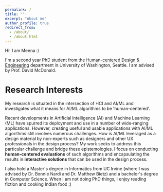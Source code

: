 ```yaml
---
permalink: /
title: ""
excerpt: "About me"
author_profile: true
redirect_from: 
  - /about/
  - /about.html
---
```


Hi! I am Meena :) 

I'm a second year PhD student from the [Human-centered Design & Engineering](https://www.hcde.washington.edu/) department in University of Washington, Seattle. I am advised by Prof. David McDonald.

Research Interests
======

My research is situated in the intersection of HCI and AI/ML and investigates what it means for AI/ML algorithms to be 'human-centered'. 

Recent developments in Artificial Intelligence (AI) and Machine Learning (ML) have spurred its deployment and use in a number of wide-ranging applications. However, creating useful and usable applications with AI/ML algorithms still involves numerous challenges. How is AI/ML leveraged as a design material by non-experts such as designers and other UX professionals in the design process? My work seeks to address this particular challenge and bridge these epistemologies. I focus on conducting **human-centered evaluations** of such algorithms and encapsulating the results in **interactive solutions** that can be used in the design process.

I also hold a Master's degree in Informatics from UC Irvine (where I was advised by Dr. Bonnie Nardi and Dr. Matthew Bietz) and a bachelor's degree in Computer Science. When I am not doing PhD things, I enjoy reading fiction and cooking Indian food :)
